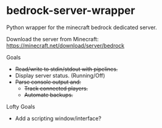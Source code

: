 # bedrock-server-wrapper

Python wrapper for the minecraft bedrock dedicated server.

Download the server from Minecraft: https://minecraft.net/download/server/bedrock

Goals
- ~~Read/write to stdin/stdout with pipelines.~~
- Display server status. (Running/Off)
- ~~Parse console output and:~~
  - ~~Track connected players.~~
  - ~~Automate backups.~~

Lofty Goals
- Add a scripting window/interface?
